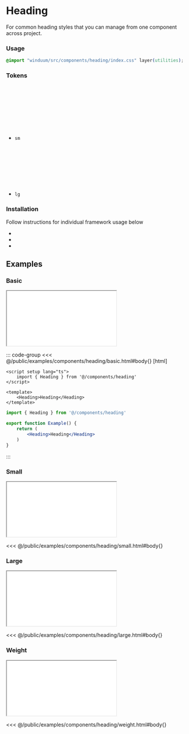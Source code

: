 # Heading
For common heading styles that you can manage from one component across project.

<ViewSourceGh href="https://github.com/winduum/winduum/blob/main/src/components/heading" />

### Usage

```css
@import "winduum/src/components/heading/index.css" layer(utilities);
```

### Tokens

* `sm` <a href="https://github.com/winduum/winduum/blob/main/src/components/heading/sm.css" target="_blank" rel="noreferrer" class="winduum-gh-link"><svg><use href="#icon-gh" /></svg></a>
* `lg` <a href="https://github.com/winduum/winduum/blob/main/src/components/heading/lg.css" target="_blank" rel="noreferrer" class="winduum-gh-link"><svg><use href="#icon-gh" /></svg></a>

### Installation
Follow instructions for individual framework usage below

* <LinkGh name="winduum" url="https://github.com/winduum/winduum/blob/main/src/components/heading" />
* <LinkGh name="winduum-vue" url="https://github.com/winduum/winduum-vue/blob/main/src/components/heading" />
* <LinkGh name="winduum-react" url="https://github.com/winduum/winduum-react/blob/main/src/components/heading" />

## Examples

### Basic

<iframe onload="this.style.visibility = 'visible';" src="/examples/components/heading/basic.html"></iframe>

::: code-group
<<< @/public/examples/components/heading/basic.html#body{} [html]
```vue
<script setup lang="ts">
    import { Heading } from '@/components/heading'
</script>

<template>
    <Heading>Heading</Heading>
</template>
```
```jsx
import { Heading } from '@/components/heading'

export function Example() {
    return (
        <Heading>Heading</Heading>
    )
}
```
:::

### Small

<iframe onload="this.style.visibility = 'visible';" src="/examples/components/heading/small.html"></iframe>

<<< @/public/examples/components/heading/small.html#body{}

### Large

<iframe onload="this.style.visibility = 'visible';" src="/examples/components/heading/large.html"></iframe>

<<< @/public/examples/components/heading/large.html#body{}

### Weight

<iframe onload="this.style.visibility = 'visible';" src="/examples/components/heading/weight.html"></iframe>

<<< @/public/examples/components/heading/weight.html#body{}
